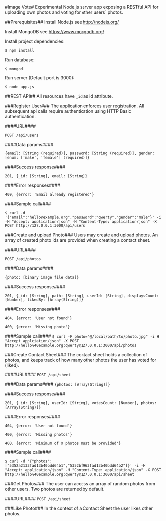 #Image Vote#
Experimental Node.js server app exposing a RESTful API for uploading own photos and voting for other users´ photos.

##Prerequisites##
Install Node.js
  see http://nodejs.org/

Install MongoDB
  see https://www.mongodb.org/

Install project dependencies:

`$ npm install`

Run database:

`$ mongod`

Run server (Default port is 3000):

`$ node app.js`

##REST API##
All resources have `_id` as id attribute.

###Register User###
The application enforces user registration. All subsequent api calls require authentication using HTTP Basic authentication.

####URL####

`POST /api/users`

####Data params####

`{email: [String (required)], password: [String (required)], gender: [enum: ['male', 'female'] (required)]}`

####Success response####

`201, {_id: [String], email: [String]}`

####Error responses####

`409, {error: 'Email already registered'}`

####Sample call####

`$ curl -d '{"email":"hello@example.org","password":"qwerty","gender":"male"}' -i -H "Accept: application/json" -H "Content-Type: application/json" -X POST http://127.0.0.1:3000/api/users`

###Create and upload Photo###
Users may create and upload photos. An array of created photo ids are provided when creating a contact sheet.

####URL####

`POST /api/photos`

####Data params####

`{photo: [binary image file data]}`

####Success response####

`201, {_id: [String], path: [String], userId: [String], displaysCount: [Number], likedBy: [Array(String)]}`

####Error responses####

`404, {error: 'User not found'}`

`400, {error: 'Missing photo'}`

####Sample call####
`$ curl -F photo="@/local/path/to/photo.jpg" -i H "Accept applciation/json" -X POST http://hello%40example.org:qwerty@127.0.0.1:3000/api/photos`

###Create Contact Sheet###
The contact sheet holds a collection of photos, and keeps track of how many other photos the user has voted for (liked).

####URL####
`POST /api/sheet`

####Data params####
`{photos: [Array(String)]}`

####Success response####

`201, {_id: [String], userId: [String], votesCount: [Number], photos: [Array(String)]}`

####Error responses####

`404, {error: 'User not found'}`

`400, {error: 'Missing photos'}`

`400, {error: 'Minimum of X photos must be provided'}`

####Sample call####

`$ curl -d '{"photos":["5352a2133fad13b40bdd64b1","5352bf963fad13b40bdd64b2"]}' -i -H "Accept: application/json" -H "Content-Type: application/json" -X POST http://hello%40example.org:qwerty@127.0.0.1:3000/api/sheet`

###Get Photos###
The user can access an array of random photos from other users. Two photos are returned by default.

####URL####
`POST /api/sheet`

###Like Photo###
In the context of a Contact Sheet the user likes other photos.
